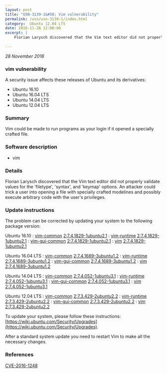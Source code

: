 ```yaml
---
layout: post
title: "USN-3139-1&#58; Vim vulnerability"
permalink: /usn/usn-3139-1/index.html
category:  Ubuntu 12.04 LTS
date: 2016-11-28 12:00:00
excerpt: |
    Florian Larysch discovered that the Vim text editor did not properly validate values for the &#39;filetype&#39;, &#39;syntax&#39;, and &#39;keymap&#39; options. An attacker could trick a user into opening a file with specially crafted modelines and possibly execute arbitrary code with the user&#39;s privileges. 
    
--- 
```

 
 

*28 November 2016*

### vim vulnerability

A security issue affects these releases of Ubuntu and its derivatives:

* Ubuntu 16.10
* Ubuntu 16.04 LTS
* Ubuntu 14.04 LTS
* Ubuntu 12.04 LTS

### Summary

Vim could be made to run programs as your login if it opened a specially crafted file.

### Software description

* vim 

### Details

Florian Larysch discovered that the Vim text editor did not properly validate values for the &#39;filetype&#39;, &#39;syntax&#39;, and &#39;keymap&#39; options. An attacker could trick a user into opening a file with specially crafted modelines and possibly execute arbitrary code with the user&#39;s privileges. 

### Update instructions

The problem can be corrected by updating your system to the following package version:

Ubuntu 16.10
 : [vim-common](https://launchpad.net/ubuntu/+source/vim) <span> [2:7.4.1829-1ubuntu2.1](https://launchpad.net/ubuntu/+source/vim/2:7.4.1829-1ubuntu2.1) </span> 
 : [vim-runtime](https://launchpad.net/ubuntu/+source/vim) <span> [2:7.4.1829-1ubuntu2.1](https://launchpad.net/ubuntu/+source/vim/2:7.4.1829-1ubuntu2.1) </span> 
 : [vim-gui-common](https://launchpad.net/ubuntu/+source/vim) <span> [2:7.4.1829-1ubuntu2.1](https://launchpad.net/ubuntu/+source/vim/2:7.4.1829-1ubuntu2.1) </span> 
 : [vim](https://launchpad.net/ubuntu/+source/vim) <span> [2:7.4.1829-1ubuntu2.1](https://launchpad.net/ubuntu/+source/vim/2:7.4.1829-1ubuntu2.1) </span> 

Ubuntu 16.04 LTS
 : [vim-common](https://launchpad.net/ubuntu/+source/vim) <span> [2:7.4.1689-3ubuntu1.2](https://launchpad.net/ubuntu/+source/vim/2:7.4.1689-3ubuntu1.2) </span> 
 : [vim-runtime](https://launchpad.net/ubuntu/+source/vim) <span> [2:7.4.1689-3ubuntu1.2](https://launchpad.net/ubuntu/+source/vim/2:7.4.1689-3ubuntu1.2) </span> 
 : [vim-gui-common](https://launchpad.net/ubuntu/+source/vim) <span> [2:7.4.1689-3ubuntu1.2](https://launchpad.net/ubuntu/+source/vim/2:7.4.1689-3ubuntu1.2) </span> 
 : [vim](https://launchpad.net/ubuntu/+source/vim) <span> [2:7.4.1689-3ubuntu1.2](https://launchpad.net/ubuntu/+source/vim/2:7.4.1689-3ubuntu1.2) </span> 

Ubuntu 14.04 LTS
 : [vim-common](https://launchpad.net/ubuntu/+source/vim) <span> [2:7.4.052-1ubuntu3.1](https://launchpad.net/ubuntu/+source/vim/2:7.4.052-1ubuntu3.1) </span> 
 : [vim-runtime](https://launchpad.net/ubuntu/+source/vim) <span> [2:7.4.052-1ubuntu3.1](https://launchpad.net/ubuntu/+source/vim/2:7.4.052-1ubuntu3.1) </span> 
 : [vim-gui-common](https://launchpad.net/ubuntu/+source/vim) <span> [2:7.4.052-1ubuntu3.1](https://launchpad.net/ubuntu/+source/vim/2:7.4.052-1ubuntu3.1) </span> 
 : [vim](https://launchpad.net/ubuntu/+source/vim) <span> [2:7.4.052-1ubuntu3.1](https://launchpad.net/ubuntu/+source/vim/2:7.4.052-1ubuntu3.1) </span> 

Ubuntu 12.04 LTS
 : [vim-common](https://launchpad.net/ubuntu/+source/vim) <span> [2:7.3.429-2ubuntu2.2](https://launchpad.net/ubuntu/+source/vim/2:7.3.429-2ubuntu2.2) </span> 
 : [vim-runtime](https://launchpad.net/ubuntu/+source/vim) <span> [2:7.3.429-2ubuntu2.2](https://launchpad.net/ubuntu/+source/vim/2:7.3.429-2ubuntu2.2) </span> 
 : [vim-gui-common](https://launchpad.net/ubuntu/+source/vim) <span> [2:7.3.429-2ubuntu2.2](https://launchpad.net/ubuntu/+source/vim/2:7.3.429-2ubuntu2.2) </span> 
 : [vim](https://launchpad.net/ubuntu/+source/vim) <span> [2:7.3.429-2ubuntu2.2](https://launchpad.net/ubuntu/+source/vim/2:7.3.429-2ubuntu2.2) </span> 

To update your system, please follow these instructions: [https://wiki.ubuntu.com/Security/Upgrades](https://wiki.ubuntu.com/Security/Upgrades).

After a standard system update you need to restart Vim to make all the necessary changes. 

### References

 
 [CVE-2016-1248](http://people.ubuntu.com/~ubuntu-security/cve/CVE-2016-1248)
 

